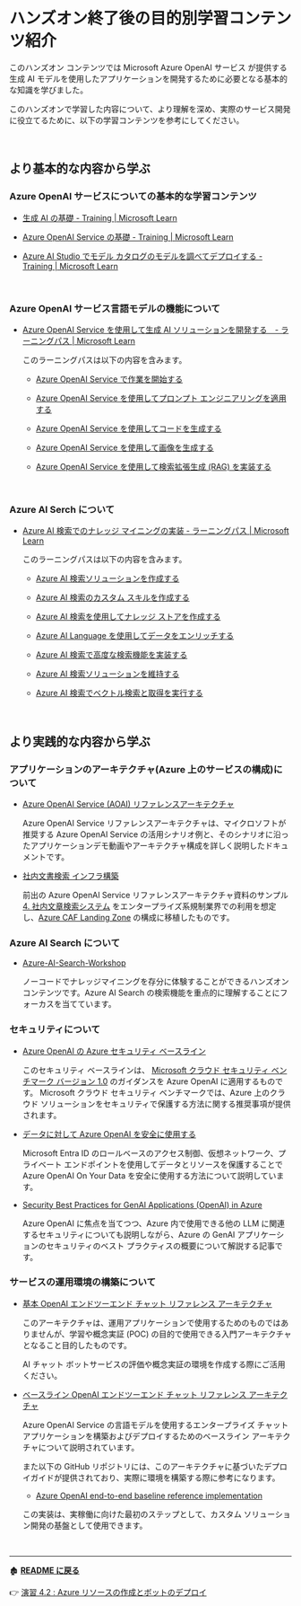 # ハンズオン終了後の目的別学習コンテンツ紹介

このハンズオン コンテンツでは Microsoft Azure OpenAI サービス が提供する生成 AI モデルを使用したアプリケーションを開発するために必要となる基本的な知識を学びました。

このハンズオンで学習した内容について、より理解を深め、実際のサービス開発に役立てるために、以下の学習コンテンツを参考にしてください。

<br>

## より基本的な内容から学ぶ

### Azure OpenAI サービスについての基本的な学習コンテンツ

* [生成 AI の基礎 - Training | Microsoft Learn](https://learn.microsoft.com/ja-jp/training/modules/fundamentals-generative-ai/)

* [Azure OpenAI Service の基礎 - Training | Microsoft Learn](https://learn.microsoft.com/ja-jp/training/modules/explore-azure-openai/)

* [Azure AI Studio でモデル カタログのモデルを調べてデプロイする -  Training | Microsoft Learn](https://learn.microsoft.com/ja-jp/training/modules/explore-models-azure-ai-studio/)

<br>

### Azure OpenAI サービス言語モデルの機能について

* [Azure OpenAI Service を使用して生成 AI ソリューションを開発する　- ラーニングパス | Microsoft Learn](https://learn.microsoft.com/ja-jp/training/paths/develop-ai-solutions-azure-openai/)

    このラーニングパスは以下の内容を含みます。

    * [Azure OpenAI Service で作業を開始する](https://learn.microsoft.com/ja-jp/training/modules/get-started-openai/)

    * [Azure OpenAI Service を使用してプロンプト エンジニアリングを適用する](https://learn.microsoft.com/ja-jp/training/modules/apply-prompt-engineering-azure-openai/)

    * [Azure OpenAI Service を使用してコードを生成する](https://learn.microsoft.com/ja-jp/training/modules/generate-code-azure-openai/)

    * [Azure OpenAI Service を使用して画像を生成する](https://learn.microsoft.com/ja-jp/training/modules/generate-images-azure-openai/)

    * [Azure OpenAI Service を使用して検索拡張生成 (RAG) を実装する](https://learn.microsoft.com/ja-jp/training/modules/use-own-data-azure-openai/)

<br>

### Azure AI Serch について

* [Azure AI 検索でのナレッジ マイニングの実装 - ラーニングパス | Microsoft Learn](https://learn.microsoft.com/ja-jp/training/paths/implement-knowledge-mining-azure-cognitive-search/)

    このラーニングパスは以下の内容を含みます。

    * [Azure AI 検索ソリューションを作成する](https://learn.microsoft.com/ja-jp/training/modules/create-azure-cognitive-search-solution/)

    * [Azure AI 検索のカスタム スキルを作成する](https://learn.microsoft.com/ja-jp/training/modules/create-enrichment-pipeline-azure-cognitive-search/)

    * [Azure AI 検索を使用してナレッジ ストアを作成する](https://learn.microsoft.com/ja-jp/training/modules/create-knowledge-store-azure-cognitive-search/)

    * [Azure AI Language を使用してデータをエンリッチする](https://learn.microsoft.com/ja-jp/training/modules/enrich-search-index-using-language-studio/)

    * [Azure AI 検索で高度な検索機能を実装する](https://learn.microsoft.com/ja-jp/training/modules/implement-advanced-search-features-azure-cognitive-search/)

    * [Azure AI 検索ソリューションを維持する](https://learn.microsoft.com/ja-jp/training/modules/maintain-azure-cognitive-search-solution/)

    * [Azure AI 検索でベクトル検索と取得を実行する](https://learn.microsoft.com/ja-jp/training/modules/improve-search-results-vector-search/)

<br>

## より実践的な内容から学ぶ

### アプリケーションのアーキテクチャ(Azure 上のサービスの構成)について

* [Azure OpenAI Service (AOAI) リファレンスアーキテクチャ](https://www.microsoft.com/ja-jp/events/azurebase/contents/default.aspx?pg=AzureOAIS)

    Azure OpenAI Service リファレンスアーキテクチャは、マイクロソフトが推奨する Azure OpenAI Service の活用シナリオ例と、そのシナリオに沿ったアプリケーションデモ動画やアーキテクチャ構成を詳しく説明したドキュメントです。

* [社内文書検索 インフラ構築](https://github.com/nakamacchi/AzureCAF.LandingZones.Demo/blob/master/41.Spoke%20D%20(AOAI)%20%E7%A4%BE%E5%86%85%E6%96%87%E6%9B%B8%E6%A4%9C%E7%B4%A2%20%E3%82%A4%E3%83%B3%E3%83%95%E3%83%A9%E6%A7%8B%E7%AF%89/41_00_%E6%9C%AC%E3%82%B5%E3%83%B3%E3%83%97%E3%83%AB%E3%81%AB%E3%81%A4%E3%81%84%E3%81%A6.md#%E6%9C%AC%E3%82%B5%E3%83%B3%E3%83%97%E3%83%AB%E3%81%AB%E3%81%A4%E3%81%84%E3%81%A6)

    前出の Azure OpenAI Service リファレンスアーキテクチャ資料のサンプル [4. 社内文章検索システム](https://microsoft.com/content/dam/microsoft/final/ja-jp/microsoft-brand/documents/%E3%80%90AzureOpenAIService%E3%83%AA%E3%83%95%E3%82%A1%E3%83%AC%E3%83%B3%E3%82%B9%E3%82%A2%E3%83%BC%E3%82%AD%E3%83%86%E3%82%AF%E3%83%81%E3%83%A3%E3%80%91%EF%BC%94%E7%AB%A0-%E4%BC%81%E6%A5%AD%E5%88%86%E6%9E%90-RW16KOO.pptx) をエンタープライズ系規制業界での利用を想定し、[Azure CAF Landing Zone](https://learn.microsoft.com/ja-jp/azure/cloud-adoption-framework/ready/landing-zone/) の構成に移植したものです。

### Azure AI Search について

* [Azure-AI-Search-Workshop](https://github.com/nohanaga/Azure-AI-Search-Workshop/)

    ノーコードでナレッジマイニングを存分に体験することができるハンズオンコンテンツです。Azure AI Search の検索機能を重点的に理解することにフォーカスを当てています。

### セキュリティについて

* [Azure OpenAI の Azure セキュリティ ベースライン](https://learn.microsoft.com/ja-jp/security/benchmark/azure/baselines/azure-openai-security-baseline)

    このセキュリティ ベースラインは、 [Microsoft クラウド セキュリティ ベンチマーク バージョン 1.0](https://learn.microsoft.com/ja-jp/security/benchmark/azure/overview) のガイダンスを Azure OpenAI に適用するものです。 Microsoft クラウド セキュリティ ベンチマークでは、Azure 上のクラウド ソリューションをセキュリティで保護する方法に関する推奨事項が提供されます。 

* [データに対して Azure OpenAI を安全に使用する](https://learn.microsoft.com/ja-jp/azure/ai-services/openai/how-to/use-your-data-securely)

    Microsoft Entra ID のロールベースのアクセス制御、仮想ネットワーク、プライベート エンドポイントを使用してデータとリソースを保護することで Azure OpenAI On Your Data を安全に使用する方法について説明しています。


* [Security Best Practices for GenAI Applications (OpenAI) in Azure](https://techcommunity.microsoft.com/t5/azure-architecture-blog/security-best-practices-for-genai-applications-openai-in-azure/ba-p/4027885)

    Azure OpenAI に焦点を当てつつ、Azure 内で使用できる他の LLM に関連するセキュリティについても説明しながら、Azure の GenAI アプリケーションのセキュリティのベスト プラクティスの概要について解説する記事です。

### サービスの運用環境の構築について

* [基本 OpenAI エンドツーエンド チャット リファレンス アーキテクチャ](https://learn.microsoft.com/ja-jp/azure/architecture/ai-ml/architecture/basic-openai-e2e-chat)

    このアーキテクチャは、運用アプリケーションで使用するためのものではありませんが、学習や概念実証 (POC) の目的で使用できる入門アーキテクチャとなること目的したものです。

    AI チャット ボットサービスの評価や概念実証の環境を作成する際にご活用ください。

 * [ベースライン OpenAI エンドツーエンド チャット リファレンス アーキテクチャ](https://learn.microsoft.com/ja-jp/azure/architecture/ai-ml/architecture/baseline-openai-e2e-chat)

    Azure OpenAI Service の言語モデルを使用するエンタープライズ チャット アプリケーションを構築およびデプロイするためのベースライン アーキテクチャについて説明されています。

    また以下の GitHub リポジトリには、このアーキテクチャに基づいたデプロイガイドが提供されており、実際に環境を構築する際に参考になります。

    * [Azure OpenAI end-to-end baseline reference implementation](
https://github.com/Azure-Samples/openai-end-to-end-baseline)  

    この実装は、実稼働に向けた最初のステップとして、カスタム ソリューション開発の基盤として使用できます。
<br>

<hr>

🏚️ [**README に戻る**](README.md)

👉 [演習 4.2 : Azure リソースの作成とボットのデプロイ](Ex04-2.md)




